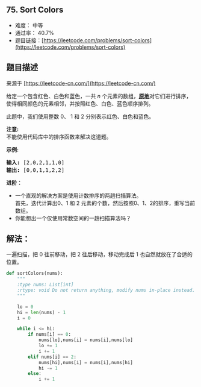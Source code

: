 ## 75. Sort Colors

- 难度： 中等
- 通过率： 40.7%
- 题目链接：[https://leetcode.com/problems/sort-colors](https://leetcode.com/problems/sort-colors)


## 题目描述

来源于 [https://leetcode-cn.com/](https://leetcode-cn.com/)

<p>给定一个包含红色、白色和蓝色，一共&nbsp;<em>n </em>个元素的数组，<strong><a href="https://baike.baidu.com/item/%E5%8E%9F%E5%9C%B0%E7%AE%97%E6%B3%95" target="_blank">原地</a></strong>对它们进行排序，使得相同颜色的元素相邻，并按照红色、白色、蓝色顺序排列。</p>

<p>此题中，我们使用整数 0、&nbsp;1 和 2 分别表示红色、白色和蓝色。</p>

<p><strong>注意:</strong><br>
不能使用代码库中的排序函数来解决这道题。</p>

<p><strong>示例:</strong></p>

<pre><strong>输入:</strong> [2,0,2,1,1,0]
<strong>输出:</strong> [0,0,1,1,2,2]</pre>

<p><strong>进阶：</strong></p>

<ul>
	<li>一个直观的解决方案是使用计数排序的两趟扫描算法。<br>
	首先，迭代计算出0、1 和 2 元素的个数，然后按照0、1、2的排序，重写当前数组。</li>
	<li>你能想出一个仅使用常数空间的一趟扫描算法吗？</li>
</ul>


## 解法：

一遍扫描，把 0 往前移动，把 2 往后移动，移动完成后 1 也自然就放在了合适的位置。

```python
def sortColors(nums):
    """
    :type nums: List[int]
    :rtype: void Do not return anything, modify nums in-place instead.
    """

    lo = 0
    hi = len(nums) - 1
    i = 0

    while i <= hi:
        if nums[i] == 0:
            nums[lo],nums[i] = nums[i],nums[lo]
            lo += 1
            i += 1
        elif nums[i] == 2:
            nums[hi],nums[i] = nums[i],nums[hi]
            hi -= 1
        else:
            i += 1
```